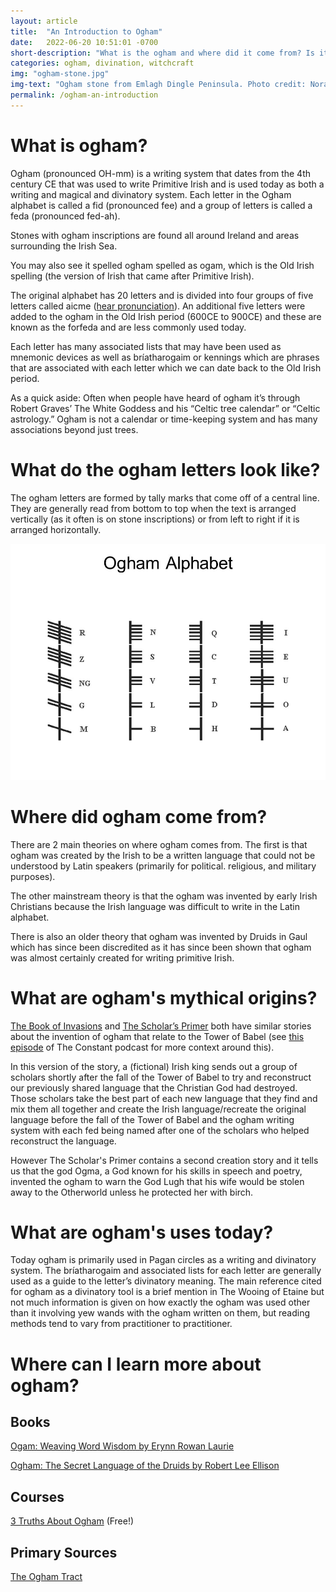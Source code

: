```yaml
---
layout: article
title:  "An Introduction to Ogham"
date:   2022-06-20 10:51:01 -0700
short-description: "What is the ogham and where did it come from? Is it really a Celtic tree calendar? The aim of this article is to give a basic foundation of the ogham to provide context for later more in-depth articles."
categories: ogham, divination, witchcraft
img: "ogham-stone.jpg"
img-text: "Ogham stone from Emlagh Dingle Peninsula. Photo credit: Nora White at Dublin Institute for Advanced Studies"
permalink: /ogham-an-introduction
---
```


# What is ogham?
Ogham (pronounced OH-mm) is a writing system that dates from the 4th century CE that was used to write Primitive Irish and is used today as both a writing and magical and divinatory system. Each letter in the Ogham alphabet is called a fid (pronounced fee) and a group of letters is called a feda (pronounced fed-ah). 

Stones with ogham inscriptions are found all around Ireland and areas surrounding the Irish Sea.

You may also see it spelled ogham spelled as ogam, which is the Old Irish spelling (the version of Irish that came after Primitive Irish).

The original alphabet has 20 letters and is divided into four groups of five letters called aicme ([hear pronunciation](https://www.teanglann.ie/en/fuaim/Aicme)). An additional five letters were added to the ogham in the Old Irish period (600CE to 900CE) and these are known as the forfeda and are less commonly used today.

Each letter has many associated lists that may have been used as mnemonic devices as well as bríatharogaim or kennings which are phrases that are associated with each letter which we can date back to the Old Irish period.

As a quick aside: Often when people have heard of ogham it’s through Robert Graves’ The White Goddess and his “Celtic tree calendar” or “Celtic astrology.” Ogham is not a calendar or time-keeping system and has many associations beyond just trees.

# What do the ogham letters look like?
The ogham letters are formed by tally marks that come off of a central line. They are generally read from bottom to top when the text is arranged vertically (as it often is on stone inscriptions) or from left to right if it is arranged horizontally.

![](/assets/img/article/ogham-alphabet.jpg)

# Where did ogham come from?
There are 2 main theories on where ogham comes from. The first is that ogham was created by the Irish to be a written language that could not be understood by Latin speakers (primarily for political. religious, and military purposes).

The other mainstream theory is that the ogham was invented by early Irish Christians because the Irish language was difficult to write in the Latin alphabet.

There is also an older theory that ogham was invented by Druids in Gaul which has since been discredited as it has since been shown that ogham was almost certainly created for writing primitive Irish.

# What are ogham's mythical origins?
[The Book of Invasions](https://en.wikipedia.org/wiki/Lebor_Gab%C3%A1la_%C3%89renn) and [The Scholar’s Primer](https://en.wikipedia.org/wiki/Auraicept_na_n-%C3%89ces) both have similar stories about the invention of ogham that relate to the Tower of Babel (see [this episode](https://www.constantpodcast.com/episodes/babble-on) of The Constant podcast for more context around this).

In this version of the story, a (fictional) Irish king sends out a group of scholars shortly after the fall of the Tower of Babel to try and reconstruct our previously shared language that the Christian God had destroyed. Those scholars take the best part of each new language that they find and mix them all together and create the Irish language/recreate the original language before the fall of the Tower of Babel and the ogham writing system with each fed being named after one of the scholars who helped reconstruct the language.

However The Scholar's Primer contains a second creation story and it tells us that the god Ogma, a God known for his skills in speech and poetry, invented the ogham to warn the God Lugh that his wife would be stolen away to the Otherworld unless he protected her with birch.

# What are ogham's uses today?
Today ogham is primarily used in Pagan circles as a writing and divinatory system. The bríatharogaim and associated lists for each letter are generally used as a guide to the letter’s divinatory meaning. The main reference cited for ogham as a divinatory tool is a brief mention in The Wooing of Etaine but not much information is given on how exactly the ogham was used other than it involving yew wands with the ogham written on them, but reading methods tend to vary from practitioner to practitioner.

# Where can I learn more about ogham?
## Books
[Ogam: Weaving Word Wisdom by Erynn Rowan Laurie](https://bookshop.org/a/84772/9781905713028)

[Ogham: The Secret Language of the Druids by Robert Lee Ellison](https://www.goodreads.com/book/show/6898902-ogham)

## Courses
[3 Truths About Ogham](https://irishpaganschool.com/p/ogham-truth) (Free!)

## Primary Sources
[The Ogham Tract](https://www.maryjones.us/ctexts/ogham.html)
